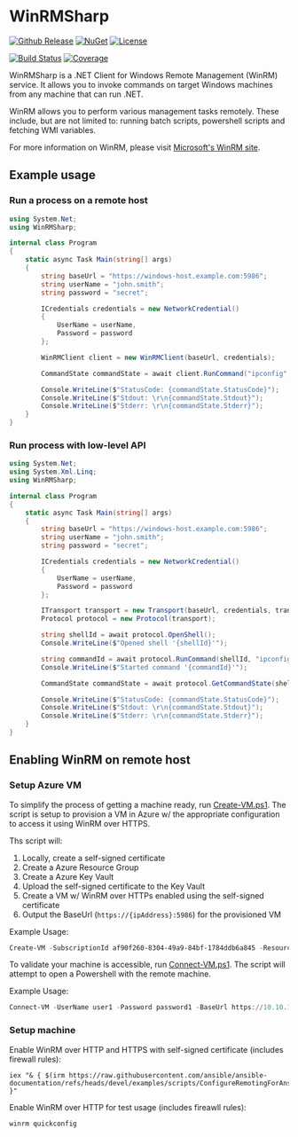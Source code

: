# WinRMSharp

[![Github Release](https://img.shields.io/github/release/adstep/WinRMSharp)](https://github.com/adstep/WinRMSharp/releases/latest)
[![NuGet](https://img.shields.io/nuget/vpre/WinRMSharp)](https://www.nuget.org/packages/WinRMSharp)
[![License](https://img.shields.io/github/license/adstep/WinRMSharp)](https://github.com/adstep/WinRMSharp/blob/main/LICENSE)

[![Build Status](https://dev.azure.com/adstep/OSS/_apis/build/status/WinRMSharp%20CI)](https://dev.azure.com/adstep/OSS/_build/latest?definitionId=5)
[![Coverage](https://img.shields.io/azure-devops/coverage/adstep/OSS/5)](https://dev.azure.com/adstep/OSS/_build/latest?definitionId=5)

WinRMSharp is a .NET Client for Windows Remote Management (WinRM) service. It allows you to invoke commands on target Windows machines from any machine that can run .NET.

WinRM allows you to perform various management tasks remotely. These include, but are not limited to: running batch scripts, powershell scripts and fetching WMI variables.

For more information on WinRM, please visit [Microsoft's WinRM site](https://learn.microsoft.com/en-us/windows/win32/winrm/portal?redirectedfrom=MSDN).

## Example usage

### Run a process on a remote host

```csharp
using System.Net;
using WinRMSharp;

internal class Program
{
    static async Task Main(string[] args)
    {
        string baseUrl = "https://windows-host.example.com:5986";
        string userName = "john.smith";
        string password = "secret";

        ICredentials credentials = new NetworkCredential()
        {
            UserName = userName,
            Password = password
        };

        WinRMClient client = new WinRMClient(baseUrl, credentials);

        CommandState commandState = await client.RunCommand("ipconfig", new string[] { "/all" });

        Console.WriteLine($"StatusCode: {commandState.StatusCode}");
        Console.WriteLine($"Stdout: \r\n{commandState.Stdout}");
        Console.WriteLine($"Stderr: \r\n{commandState.Stderr}");
    }
}
````

### Run process with low-level API

```csharp
using System.Net;
using System.Xml.Linq;
using WinRMSharp;

internal class Program
{
    static async Task Main(string[] args)
    {
        string baseUrl = "https://windows-host.example.com:5986";
        string userName = "john.smith";
        string password = "secret";

        ICredentials credentials = new NetworkCredential()
        {
            UserName = userName,
            Password = password
        };

        ITransport transport = new Transport(baseUrl, credentials, transportOptions);
        Protocol protocol = new Protocol(transport);

        string shellId = await protocol.OpenShell();
        Console.WriteLine($"Opened shell '{shellId}'");

        string commandId = await protocol.RunCommand(shellId, "ipconfig", new string[] { "/all" });
        Console.WriteLine($"Started command '{commandId}'");

        CommandState commandState = await protocol.GetCommandState(shellId, commandId);

        Console.WriteLine($"StatusCode: {commandState.StatusCode}");
        Console.WriteLine($"Stdout: \r\n{commandState.Stdout}");
        Console.WriteLine($"Stderr: \r\n{commandState.Stderr}");
    }
}
```

## Enabling WinRM on remote host

### Setup Azure VM

To simplify the process of getting a machine ready, run [Create-VM.ps1](scripts/Create-VM.ps1). The script is setup to provision a VM in Azure w/ the appropriate configuration to access it using WinRM over HTTPS.

Ths script will:
1. Locally, create a self-signed certificate
2. Create a Azure Resource Group
3. Create a Azure Key Vault
4. Upload the self-signed certificate to the Key Vault
5. Create a VM w/ WinRM over HTTPs enabled using the self-signed certificate
6. Output the BaseUrl (```https://{ipAddress}:5986```) for the provisioned VM

Example Usage:
```powershell
Create-VM -SubscriptionId af90f260-8304-49a9-84bf-1784ddb6a845 -ResourceGroupName winrm-rg-demo -Location westus2 -VaultName winrm-kv-demo -VmName winrm-vm-001 -UserName user1 -Password password1
```

To validate your machine is accessible, run [Connect-VM.ps1](scripts/Connect-VM.ps1). The script will attempt to open a Powershell with the remote machine.

Example Usage:
```powershell
Connect-VM -UserName user1 -Password password1 -BaseUrl https://10.10.10.10:5986
```

### Setup machine

Enable WinRM over HTTP and HTTPS with self-signed certificate (includes firewall rules):

```
iex "& { $(irm https://raw.githubusercontent.com/ansible/ansible-documentation/refs/heads/devel/examples/scripts/ConfigureRemotingForAnsible.ps1) }"
```

Enable WinRM over HTTP for test usage (includes fireawll rules):

```
winrm quickconfig
```
